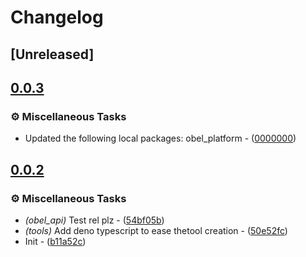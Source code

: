# Changelog

## [Unreleased]

## [0.0.3](https://github.com/takula-tech/nita-obel/compare/obel_reflect-v0.0.2...obel_reflect-v0.0.3)

### ⚙️ Miscellaneous Tasks

- Updated the following local packages: obel_platform - ([0000000](https://github.com/takula-tech/nita-obel/commit/0000000))

## [0.0.2](https://github.com/takula-tech/nita-obel/compare/obel_reflect-v0.0.1...obel_reflect-v0.0.2)

### ⚙️ Miscellaneous Tasks

- *(obel_api)* Test rel plz - ([54bf05b](https://github.com/takula-tech/nita-obel/commit/54bf05ba802790c4e30f27a7eff67e036da1100c))
- *(tools)* Add deno typescript to ease thetool creation - ([50e52fc](https://github.com/takula-tech/nita-obel/commit/50e52fc8f8c235d8204d9a4507398a1d07266a06))
- Init - ([b11a52c](https://github.com/takula-tech/nita-obel/commit/b11a52c2f97ec8119f78d01b5eb57a4dcc529282))
